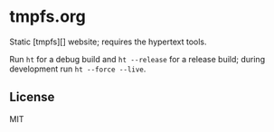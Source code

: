 # tmpfs.org

Static [tmpfs][] website; requires the hypertext tools.

Run `ht` for a debug build and `ht --release` for a release build; during  development run `ht --force --live`.

## License

MIT

